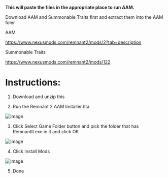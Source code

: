 **This will paste the files in the appropriate place to run AAM.**

Download AAM and Summonable Traits first and extract them into the AAM foler

AAM

https://www.nexusmods.com/remnant2/mods/2?tab=description

Summonable Traits

https://www.nexusmods.com/remnant2/mods/122

# Instructions:

1. Download and unzip this
   
2. Run the Remnant 2 AAM Installer.hta

![image](https://github.com/user-attachments/assets/1c37b6d8-cf76-4399-97f3-56076eec53cd)

3. Click Select Game Folder button and pick the folder that has RemnantII.exe in it and click OK

![image](https://github.com/user-attachments/assets/35829143-4af6-4cb7-be56-5b777098bf1d)

4. Click Install Mods

![image](https://github.com/user-attachments/assets/65cd817e-6c3b-4d3c-9e08-9a8262c09444)

5. Done
